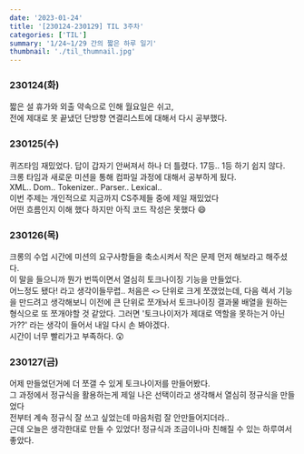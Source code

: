 ```yaml
---
date: '2023-01-24'
title: '[230124-230129] TIL 3주차'
categories: ['TIL']
summary: '1/24~1/29 간의 짧은 하루 일기'
thumbnail: './til_thumnail.jpg'
---
```


<!-- ## 결산 -->

### 230124(화)

짧은 설 휴가와 외출 약속으로 인해 월요일은 쉬고,</br>
전에 제대로 못 끝냈던 단방향 연결리스트에 대해서 다시 공부했다.</br>

### 230125(수)

퀴즈타임 재밌었다. 답이 갑자기 안써져서 하나 더 틀렸다. 17등.. 1등 하기 쉽지 않다.</br>
크롱 타임과 새로운 미션을 통해 컴파일 과정에 대해서 공부하게 됬다.</br>
XML.. Dom.. Tokenizer.. Parser.. Lexical..</br>
이번 주제는 개인적으로 지금까지 CS주제들 중에 제일 재밌었다</br>
어떤 흐름인지 이해 했다 하지만 아직 코드 작성은 못했다 😄 </br>

### 230126(목)

크롱의 수업 시간에 미션의 요구사항들을 축소시켜서 작은 문제 먼저 해보라고 해주셨다. </br>
이 말을 들으니까 뭔가 번뜩이면서 열심히 토크나이징 기능을 만들었다.</br>
어느정도 됐다! 라고 생각이들무렵.. 처음은 `<>` 단위로 크게 쪼갰었는데, 다음 렉서 기능을 만드려고 생각해보니 이전에 큰 단위로 쪼개놔서 토크나이징 결과물 배열을 원하는 형식으로 또 쪼개야할 것 같았다. 그러면 '토크나이저가 제대로 역할을 못하는거 아닌가??' 라는 생각이 들어서 내일 다시 손 봐야겠다.</br>
시간이 너무 빨리가고 부족하다. 😲</br>

### 230127(금)

어제 만들었던거에 더 쪼갤 수 있게 토크나이저를 만들어봤다.</br>
그 과정에서 정규식을 활용하는게 제일 나은 선택이라고 생각해서 열심히 정규식을 만들었다</br>
전부터 계속 정규식 잘 쓰고 싶었는데 마음처럼 잘 안만들어지더라.. </br>
근데 오늘은 생각한대로 만들 수 있었다! 정규식과 조금이나마 친해질 수 있는 하루여서 좋았다.
